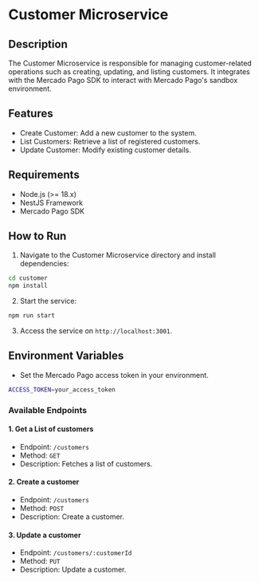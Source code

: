 # Customer Microservice

## Description

The Customer Microservice is responsible for managing customer-related operations such as creating, updating, and listing customers. It integrates with the Mercado Pago SDK to interact with Mercado Pago's sandbox environment.

## Features

- Create Customer: Add a new customer to the system.
- List Customers: Retrieve a list of registered customers.
- Update Customer: Modify existing customer details.

## Requirements

- Node.js (>= 18.x)
- NestJS Framework
- Mercado Pago SDK

## How to Run

1. Navigate to the Customer Microservice directory and install dependencies:

```bash
cd customer
npm install
```

2. Start the service:

```bash
npm run start
```

3. Access the service on `http://localhost:3001`.

## Environment Variables

- Set the Mercado Pago access token in your environment.

```bash
ACCESS_TOKEN=your_access_token
```

### Available Endpoints

#### 1. Get a List of customers

- Endpoint: `/customers`
- Method: `GET`
- Description: Fetches a list of customers.

#### 2. Create a customer

- Endpoint: `/customers`
- Method: `POST`
- Description: Create a customer.

#### 3. Update a customer

- Endpoint: `/customers/:customerId`
- Method: `PUT`
- Description: Update a customer.

